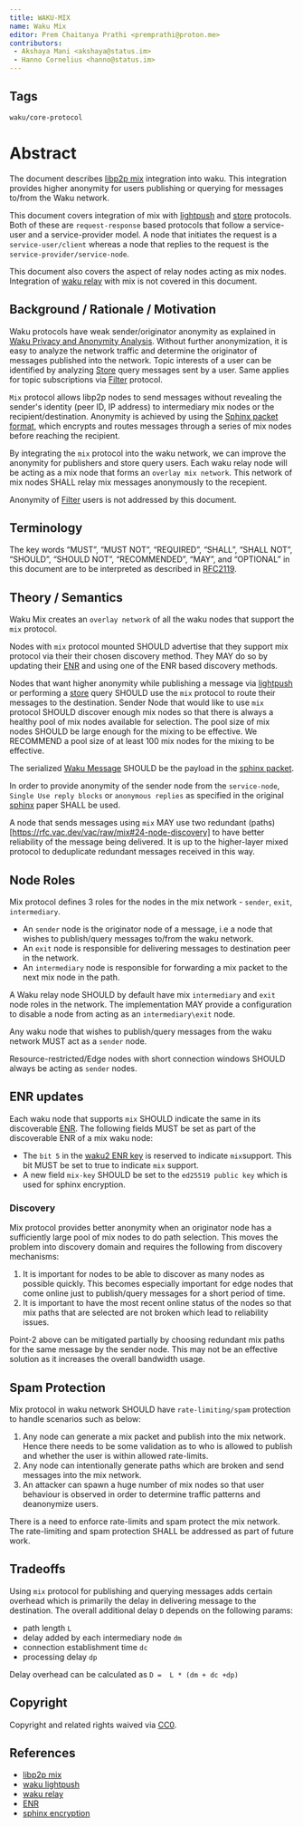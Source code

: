 ```yaml
---
title: WAKU-MIX
name: Waku Mix
editor: Prem Chaitanya Prathi <premprathi@proton.me>
contributors:
 - Akshaya Mani <akshaya@status.im>
 - Hanno Cornelius <hanno@status.im>
---
```


## Tags

`waku/core-protocol`

# Abstract
The document describes [libp2p mix](https://rfc.vac.dev/vac/raw/mix/) integration into waku.
This integration provides higher anonymity for users publishing or querying for messages to/from the Waku network.

This document covers integration of mix with [lightpush](https://rfc.vac.dev/waku/standards/core/19/lightpush) and [store](https://rfc.vac.dev/waku/standards/core/13/store) protocols.
Both of these are `request-response` based protocols that follow a service-user and a service-provider model.
A node that initiates the request is a `service-user/client` whereas a node that replies to the request is the `service-provider/service-node`.

This document also covers the aspect of relay nodes acting as mix nodes.
Integration of [waku relay](https://rfc.vac.dev/waku/standards/core/11/relay) with mix is not covered in this document.

## Background / Rationale / Motivation

Waku protocols have weak sender/originator anonymity as explained in [Waku Privacy and Anonymity Analysis](https://vac.dev/rlog/wakuv2-relay-anon/).
Without further anonymization, it is easy to analyze the network traffic and determine the originator of messages published into the network.
Topic interests of a user can be identified by analyzing [Store](https://rfc.vac.dev/waku/standards/core/13/store) query messages sent by a user.
Same applies for topic subscriptions via [Filter](https://rfc.vac.dev/waku/standards/core/12/filter) protocol.

`Mix` protocol allows libp2p nodes to send messages without revealing the sender's identity (peer ID, IP address) to intermediary mix nodes or the recipient/destination.
Anonymity is achieved by using the [Sphinx packet format](#references), which encrypts and routes messages through a series of mix nodes before reaching the recipient.

By integrating the `mix` protocol into the waku network, we can improve the anonymity for publishers and store query users.
Each waku relay node will be acting as a mix node that forms an `overlay mix network`.
This network of mix nodes SHALL relay mix messages anonymously to the recepient.

Anonymity of [Filter](https://rfc.vac.dev/waku/standards/core/12/filter) users is not addressed by this document.

## Terminology
The key words “MUST”, “MUST NOT”, “REQUIRED”, “SHALL”, “SHALL NOT”, “SHOULD”, “SHOULD NOT”,
“RECOMMENDED”, “MAY”, and “OPTIONAL” in this document are to be interpreted as described in [RFC2119](https://www.ietf.org/rfc/rfc2119.txt).

## Theory / Semantics

Waku Mix creates an `overlay network` of all the waku nodes that support the `mix` protocol.

Nodes with `mix` protocol mounted SHOULD advertise that they support mix protocol via their their chosen discovery method.
They MAY do so by updating their [ENR](#enr-updates) and using one of the ENR based discovery methods.

Nodes that want higher anonymity while publishing a message via [lightpush](https://rfc.vac.dev/waku/standards/core/19/lightpush) or performing a [store](https://rfc.vac.dev/waku/standards/core/13/store) query SHOULD use the `mix` protocol to route their messages to the destination.
Sender Node that would like to use `mix` protocol SHOULD discover enough mix nodes so that there is always a healthy pool of mix nodes available for selection.
The pool size of mix nodes SHOULD be large enough for the mixing to be effective.
We RECOMMEND a pool size of at least 100 mix nodes for the mixing to be effective.

The serialized [Waku Message](https://rfc.vac.dev/waku/standards/core/14/message) SHOULD be the payload in the [sphinx packet](https://rfc.vac.dev/vac/raw/mix#4-sphinx-packet-format).

In order to provide anonymity of the sender node from the `service-node`,  `Single Use reply blocks` or `anonymous replies` as specified in the original [sphinx](#references) paper SHALL be used.

A node that sends messages using `mix` MAY use two redundant (paths)[https://rfc.vac.dev/vac/raw/mix#24-node-discovery] to have better reliability of the message being delivered.
It is up to the higher-layer mixed protocol to deduplicate redundant messages received in this way.

## Node Roles

Mix protocol defines 3 roles for the nodes in the mix network - `sender`, `exit`, `intermediary`.

- An `sender` node is the originator node of a message, i.e a node that wishes to publish/query messages to/from the waku network.
- An `exit` node is responsible for delivering messages to destination peer in the network.
- An `intermediary` node is responsible for forwarding a mix packet to the next mix node in the path.

A Waku relay node SHOULD by default have mix `intermediary` and `exit` node roles in the network.
The implementation MAY provide a configuration to disable a node from acting as an `intermediary\exit` node.

Any waku node that wishes to publish/query messages from the waku network MUST act as a `sender` node.

Resource-restricted/Edge nodes with short connection windows SHOULD always be acting as `sender` nodes.

## ENR updates

Each waku node that supports `mix` SHOULD indicate the same in its discoverable [ENR](https://github.com/waku-org/specs/blob/master/standards/core/enr.md).
The following fields MUST be set as part of the discoverable ENR of a mix waku node:
- The `bit 5` in the [waku2 ENR key](https://github.com/waku-org/specs/blob/master/standards/core/enr.md#waku2-enr-key) is reserved to indicate `mix`support. This bit MUST be set to true to indicate `mix` support.
- A new field `mix-key` SHOULD be set to the `ed25519 public key` which is used for sphinx encryption.

### Discovery

Mix protocol provides better anonymity when an originator node has a sufficiently large pool of mix nodes to do path selection.
This moves the problem into discovery domain and requires the following from discovery mechanisms:
1. It is important for nodes to be able to discover as many nodes as possible quickly. This becomes especially important for edge nodes that come online just to publish/query messages for a short period of time.
2. It is important to have the most recent online status of the nodes so that mix paths that are selected are not broken which lead to reliability issues.

Point-2 above can be mitigated partially by choosing redundant mix paths for the same message by the sender node.
This may not be an effective solution as it increases the overall bandwidth usage.

## Spam Protection

Mix protocol in waku network SHOULD have `rate-limiting/spam` protection to handle scenarios such as below:

1. Any node can generate a mix packet and publish into the mix network. Hence there needs to be some validation as to who is allowed to publish and whether the user is within allowed rate-limits.
2. Any node can intentionally generate paths which are broken and send messages into the mix network.
3. An attacker can spawn a huge number of mix nodes so that user behaviour is observed in order to determine traffic patterns and deanonymize users. 

There is a need to enforce rate-limits and spam protect the mix network. 
The rate-limiting and spam protection SHALL be addressed as part of future work.

## Tradeoffs

Using `mix` protocol for publishing and querying messages adds certain overhead which is primarily the delay in delivering message to the destination.
The overall additional delay `D` depends on the following params:
- path length `L`
- delay added by each intermediary node `dm`
- connection establishment time `dc`
- processing delay `dp`

Delay overhead can be calculated as `D =  L * (dm + dc +dp)`

## Copyright

Copyright and related rights waived via
[CC0](https://creativecommons.org/publicdomain/zero/1.0/).

## References
 - [libp2p mix](https://rfc.vac.dev/vac/raw/mix/)
 - [waku lightpush](https://rfc.vac.dev/waku/standards/core/19/lightpush)
 - [waku relay](https://rfc.vac.dev/waku/standards/core/11/relay)
 - [ENR](https://github.com/waku-org/specs/blob/master/standards/core/enr.md)
 - [sphinx encryption](https://cypherpunks.ca/~iang/pubs/Sphinx_Oakland09.pdf)